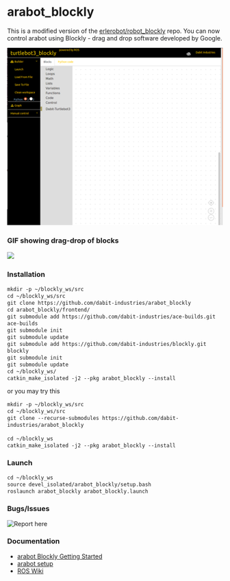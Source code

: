 # arabot_blockly
This is a modified version of the [erlerobot/robot_blockly](https://github.com/erlerobot/robot_blockly.git) repo. 
You can now control arabot using Blockly - drag and drop software developed by Google.

![](img/launchCode.png)

### GIF showing drag-drop of blocks

![](img/simpCode.gif)

### Installation

```
mkdir -p ~/blockly_ws/src
cd ~/blockly_ws/src
git clone https://github.com/dabit-industries/arabot_blockly
cd arabot_blockly/frontend/
git submodule add https://github.com/dabit-industries/ace-builds.git ace-builds
git submodule init
git submodule update
git submodule add https://github.com/dabit-industries/blockly.git blockly
git submodule init
git submodule update
cd ~/blockly_ws/
catkin_make_isolated -j2 --pkg arabot_blockly --install
```

or you may try this

```
mkdir -p ~/blockly_ws/src
cd ~/blockly_ws/src
git clone --recurse-submodules https://github.com/dabit-industries/arabot_blockly

cd ~/blockly_ws
catkin_make_isolated -j2 --pkg arabot_blockly --install
```

### Launch

```
cd ~/blockly_ws
source devel_isolated/arabot_blockly/setup.bash
roslaunch arabot_blockly arabot_blockly.launch
```

### Bugs/Issues

![Report here](https://github.com/aravindk2604/arabot_blockly/issues)

### Documentation
- [arabot Blockly Getting Started](http://turtlebot-3-blockly-wiki.rtfd.io/)
- [arabot setup](http://arabot.robotis.com/en/latest/hardware.html)
- [ROS Wiki](http://www.ros.org) 
